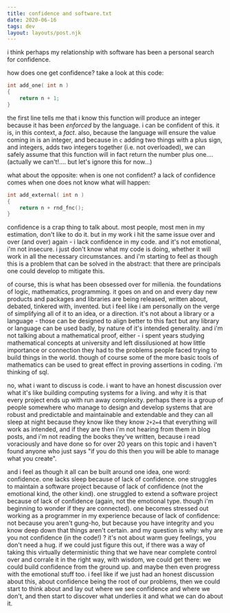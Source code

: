 ```yaml
---
title: confidence and software.txt
date: 2020-06-16
tags: dev
layout: layouts/post.njk
---
```


i think perhaps my relationship with software has been a
personal search for confidence.

how does one get confidence? take a look at this code:

```c
int add_one( int n )
{
	return n + 1;
}
```

the first line tells me that i know this function will
produce an integer because it has been _enforced_ by
the language. i can be confident of this. it is, in this
context, a *fact*. also, because the language will
ensure the value coming in is an integer, and because
in `c` adding two things with a plus sign, and integers,
adds two integers together (i.e. not overloaded),
we can safely assume that this function will in fact
return the number plus one....
(actually we can't!.... but let's ignore this for now...)

what about the opposite: when is one not confident?
a lack of confidence comes when one does not know
what will happen:

```c
int add_external( int n )
{
	return n + rnd_fnc();
}
```

confidence is a crap thing to talk about.
most people, most men in my estimation, don't like to do
it. but in my work i hit the same issue over and over
(and over) again - i lack confidence in my code.
and it's not emotional, i'm not insecure. i just don't
know what my code is doing, whether it will work in all
the necessary circumstances. and i'm starting to feel
as though this is a problem that can be solved in the
abstract: that there are principals one could develop
to mitigate this.

of course, this is what has been obsessed over for
millenia. the foundations of logic, mathematics, programming.
it goes on and on and every day new products and packages
and libraries are being released, written about, debated,
tinkered with, invented. but i feel like i am personally
on the verge of simplifying all of it to an idea, or
a direction. it's not about a library or a language - 
those can be designed to align better to this fact
but any library or language can be used badly, by nature
of it's intended generality. and i'm not talking about
a mathematical proof, either - i spent years studying
mathematical concepts at university and left
dissilusioned at how little importance or connection
they had to the problems people faced trying to build
things in the world. though of course some of the more
basic tools of mathematics can be used to great effect in
proving assertions in coding. i'm thinking of sql.

no, what i want to discuss is code. i want to have an
honest discussion over what it's like building computing
systems for a living. and why it is that every project
ends up with run away complexity. perhaps there is a group
of people somewhere who manage to design and develop
systems that are robust and predictable and maintainable
and extendable and they can all sleep at night because
they know like they know `2+2=4` that everything will
work as intended, and if they are then i'm not hearing
from them in blog posts, and i'm not reading the books
they've written, because i read voraciously and have
done so for over 20 years on this topic and i haven't
found anyone who just says "if you do this then you
will be able to manage what you create".

and i feel as though it all can be built around one
idea, one word: confidence. one lacks sleep because
of lack of confidence. one struggles to maintain a
software project because of lack of confidence (not
the emotional kind, the other kind). one struggled to
extend a software project because of lack of confidence
(again, not the emotional type. though i'm beginning
to wonder if they are connected). one becomes stressed
out working as a programmer in my experience because
of lack of confidence: not because you aren't gung-ho,
but because you have integrity and you know deep down
that things aren't certain. and my question is why:
why are you not confidence (in the code!) ? it's not
about warm guey feelings, you don't need a hug. if we
could just figure this out, if there was a way of taking
this virtually deterministic thing that we have near
complete control over and corrale it in the right
way, with wisdom, we could get there: we could build
confidence from the ground up. and maybe then even
progress with the emotional stuff too. i feel like if
we just had an honest discussion about this, about
confidence being the root of our problems, then we
could start to think about and lay out where we see
confidence and where we don't, and then start to
discover what underlies it and what we can do about
it.